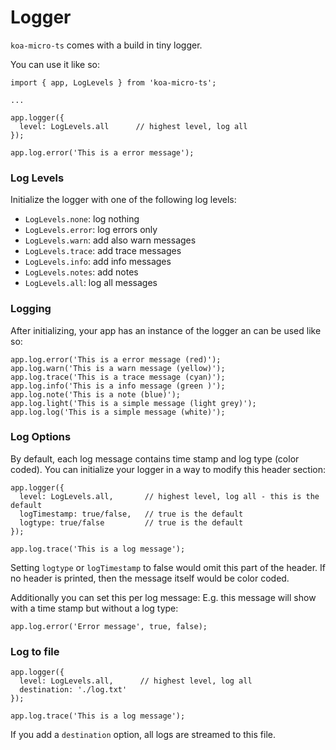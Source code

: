 # Logger

`koa-micro-ts` comes with a build in tiny logger.

You can use it like so:

```
import { app, LogLevels } from 'koa-micro-ts';

...

app.logger({
  level: LogLevels.all      // highest level, log all
});

app.log.error('This is a error message');
```

### Log Levels

Initialize the logger with one of the following log levels:

- `LogLevels.none`: log nothing
- `LogLevels.error`: log errors only
- `LogLevels.warn`: add also warn messages
- `LogLevels.trace`: add trace messages
- `LogLevels.info`: add info messages
- `LogLevels.notes`: add notes
- `LogLevels.all`: log all messages

### Logging

After initializing, your app has an instance of the logger an can be used like so:

```
app.log.error('This is a error message (red)');
app.log.warn('This is a warn message (yellow)');
app.log.trace('This is a trace message (cyan)');
app.log.info('This is a info message (green )');
app.log.note('This is a note (blue)');
app.log.light('This is a simple message (light grey)');
app.log.log('This is a simple message (white)');
```

### Log Options

By default, each log message contains time stamp and log type (color coded). You can initialize your logger in a way to modify this header section:

```
app.logger({
  level: LogLevels.all,       // highest level, log all - this is the default
  logTimestamp: true/false,   // true is the default
  logtype: true/false         // true is the default
});

app.log.trace('This is a log message');
```

Setting `logtype` or `logTimestamp` to false would omit this part of the header. If no header is printed, then the message itself would be color coded.

Additionally you can set this per log message: E.g. this message will show with a time stamp but without a log type:

```
app.log.error('Error message', true, false);
```

### Log to file

```
app.logger({
  level: LogLevels.all,      // highest level, log all
  destination: './log.txt'
});

app.log.trace('This is a log message');
```

If you add a `destination` option, all logs are streamed to this file.
